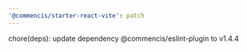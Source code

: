 ```yaml
---
'@commencis/starter-react-vite': patch
---
```


chore(deps): update dependency @commencis/eslint-plugin to v1.4.4
